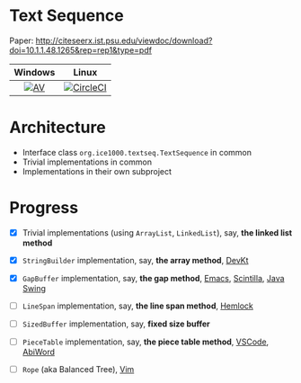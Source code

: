 # Text Sequence

Paper: http://citeseerx.ist.psu.edu/viewdoc/download?doi=10.1.1.48.1265&rep=rep1&type=pdf

Windows|Linux
:---:|:---:
[![AV][w-l]][w-i]|[![CircleCI][l-l]][l-i]

  [w-l]: https://ci.appveyor.com/api/projects/status/rfk89093smhsv5rf?svg=true
  [w-i]: https://ci.appveyor.com/project/ice1000/text-sequence
  [l-l]: https://circleci.com/gh/ice1000/text-sequence.svg?style=svg
  [l-i]: https://circleci.com/gh/ice1000/text-sequence

# Architecture

+ Interface class `org.ice1000.textseq.TextSequence` in common
+ Trivial implementations in common
+ Implementations in their own subproject

# Progress

+ [X] Trivial implementations (using `ArrayList`, `LinkedList`), say, **the linked list method**
+ [X] `StringBuilder` implementation, say, **the array method**, [DevKt][devkt]
+ [X] `GapBuffer` implementation, say, **the gap method**, [Emacs][emacs], [Scintilla][scintilla], [Java Swing][swing]
+ [ ] `LineSpan` implementation, say, **the line span method**, [Hemlock][hemlock]
+ [ ] `SizedBuffer` implementation, say, **fixed size buffer**
+ [ ] `PieceTable` implementation, say, **the piece table method**, [VSCode][code], [AbiWord][abiw]
+ [ ] `Rope` (aka Balanced Tree), [Vim][vim]

  [devkt]: https://github.com/ice1000/dev-kt
  [emacs]: https://www.gnu.org/software/emacs/
  [scintilla]: https://www.scintilla.org/
  [swing]: https://docs.oracle.com/javase/7/docs/api/javax/swing/text/GapContent.html
  [hemlock]: https://www.cons.org/cmucl/hemlock/
  [code]: https://code.visualstudio.com/
  [abiw]: https://www.abisource.com/
  [vim]: https://www.vim.org/
